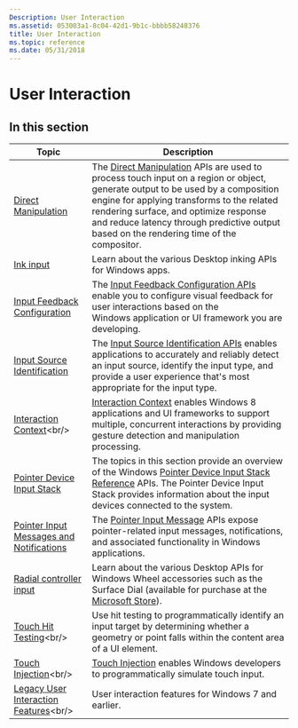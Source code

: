 ```yaml
---
Description: User Interaction
ms.assetid: 053003a1-8c04-42d1-9b1c-bbbb58248376
title: User Interaction
ms.topic: reference
ms.date: 05/31/2018
---
```


# User Interaction

## In this section

| Topic | Description |
| --- | --- |
| [Direct Manipulation](/windows/win32/directmanipulation/direct-manipulation-portal)<br/> | The [Direct Manipulation](directmanipulation/direct-manipulation-reference.md) APIs are used to process touch input on a region or object, generate output to be used by a composition engine for applying transforms to the related rendering surface, and optimize response and reduce latency through predictive output based on the rendering time of the compositor.<br/> |
| [Ink input](input_ink/input-ink-portal.md)<br/> | Learn about the various Desktop inking APIs for Windows apps.<br/>  |
| [Input Feedback Configuration](input_feedback/input-feedback-configuration-portal.md)<br/> | The [Input Feedback Configuration APIs](input_feedback/input-feedback-configuration-reference.md) enable you to configure visual feedback for user interactions based on the Windows application or UI framework you are developing. <br/> |
| [Input Source Identification](input_sourceid/input-source-identification-portal.md)<br/>   | The [Input Source Identification APIs](/windows/win32/api/_input_feedback/) enables applications to accurately and reliably detect an input source, identify the input type, and provide a user experience that's most appropriate for the input type. <br/> |
| [Interaction Context](https://msdn.microsoft.com/library/Hh448840(v=VS.85).aspx)<br/> | [Interaction Context](https://msdn.microsoft.com/library/Hh448840(v=VS.85).aspx) enables Windows 8 applications and UI frameworks to support multiple, concurrent interactions by providing gesture detection and manipulation processing.<br/> |
| [Pointer Device Input Stack](input_pointerdevice/pointer-device-stack-portal.md)<br/> | The topics in this section provide an overview of the Windows [Pointer Device Input Stack Reference](input_pointerdevice/unified-input-stack-reference.md) APIs. The Pointer Device Input Stack provides information about the input devices connected to the system.<br/> |
| [Pointer Input Messages and Notifications](inputmsg/messages-and-notifications-portal.md)<br/> | The [Pointer Input Message](inputmsg/wmpointer-reference.md) APIs expose pointer-related input messages, notifications, and associated functionality in Windows applications. <br/> |
| [Radial controller input](input_radial/radialcontroller-portal.md)<br/> | Learn about the various Desktop APIs for Windows Wheel accessories such as the Surface Dial (available for purchase at the [Microsoft Store](https://aka.ms/purchasesurfacedial)). <br/> |
| [Touch Hit Testing](https://msdn.microsoft.com/library/Hh437255(v=VS.85).aspx)<br/> | Use hit testing to programmatically identify an input target by determining whether a geometry or point falls within the content area of a UI element. <br/> |
| [Touch Injection](https://msdn.microsoft.com/library/Hh802898(v=VS.85).aspx)<br/> | [Touch Injection](https://msdn.microsoft.com/library/Hh802898(v=VS.85).aspx) enables Windows developers to programmatically simulate touch input.<br/> |
| [Legacy User Interaction Features](https://msdn.microsoft.com/library/JJ151916(v=VS.85).aspx)<br/> | User interaction features for Windows 7 and earlier. <br/> |

